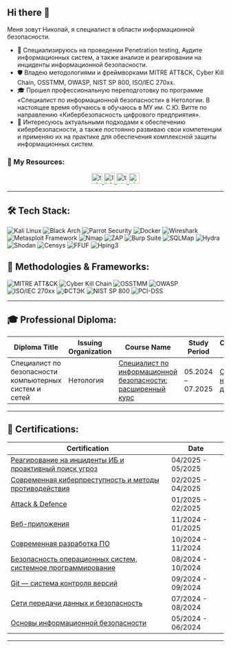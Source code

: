 ## Hi there 👋

Меня зовут Николай, я специалист в области информационной безопасности.

- 🔐 Специализируюсь на проведении Penetration testing, Аудите информационных систем, а также анализе и реагировании на инциденты информационной безопасности.
- 🛡️ Владею методологиями и фреймворками MITRE ATT&CK, Cyber Kill Chain, OSSTMM, OWASP, NIST SP 800, ISO/IEC 270xx.
- 🎓 Прошел профессиональную переподготовку по программе «Специалист по информационной безопасности» в Нетологии. В настоящее время обучаюсь в обучаюсь в МУ им. С.Ю. Витте по направлению «Кибербезопасность цифрового предприятия».
- 🚀 Интересуюсь актуальными подходами к обеспечению кибербезопасности, а также постоянно развиваю свои компетенции и применяю их на практике для обеспечения комплексной защиты информационных систем.

### 🔗 My Resources:
<div align="center">
  <a href="https://t.me/darkushhhh" target="_blank">
    <img src="https://img.shields.io/static/v1?message=Telegram&logo=telegram&label=&color=2CA5E0&logoColor=white&labelColor=&style=for-the-badge" height="25" alt="telegram logo"  />
  </a>
  <a href="mailto:darkushhhh@icloud.com" target="_blank">
    <img src="https://img.shields.io/static/v1?message=EMAIL&logo=linkedin&label=&color=7239a9&logoColor=white&labelColor=&style=for-the-badge" height="25" alt="linkedin logo"  />
  </a>
  <a href="https://docs.google.com/document/d/1c0ygzxoYdn-17Wd7AcfrCdbVXzLVpn4t/edit?usp=sharing&ouid=102484314031809643977&rtpof=true&sd=true" target="_blank">
    <img src="https://img.shields.io/static/v1?message=CV&logo=tutanota&label=&color=840010&logoColor=white&labelColor=&style=for-the-badge" height="25" alt="tutanota logo"  />
  </a>
  <a href="https://github.com/darkushhhh" target="_blank">
    <img src="https://img.shields.io/static/v1?message=GitHub&logo=visualstudio&label=&color=6b8e23&logoColor=white&labelColor=&style=for-the-badge" height="25" alt="visualstudio logo"  />
  </a>
</div>

---

## 🛠️ Tech Stack:
![Kali Linux](https://img.shields.io/badge/-Kali%20Linux-blue?logo=kali-linux&logoColor=white) 
![Black Arch](https://img.shields.io/badge/-Black%20Arch-black?logo=arch-linux&logoColor=white) 
![Parrot Security](https://img.shields.io/badge/-Parrot%20Security-teal?logo=parrot-security&logoColor=white) 
![Docker](https://img.shields.io/badge/-Docker-blue?logo=docker&logoColor=white) 
![Wireshark](https://img.shields.io/badge/-Wireshark-blue?logo=wireshark&logoColor=white) 
![Metasploit Framework](https://img.shields.io/badge/-Metasploit%20Framework-red?logo=security&logoColor=white) 
![Nmap](https://img.shields.io/badge/-Nmap-green?logo=nmap&logoColor=white) 
![ZAP](https://img.shields.io/badge/-ZAP-purple?logo=owasp&logoColor=white) 
![Burp Suite](https://img.shields.io/badge/-Burp%20Suite-orange?logo=burp-suite&logoColor=white) 
![SQLMap](https://img.shields.io/badge/-SQLMap-lightgrey?logo=sqlite&logoColor=white) 
![Hydra](https://img.shields.io/badge/-Hydra-darkblue?logo=hydra&logoColor=white) 
![Shodan](https://img.shields.io/badge/-Shodan-red?logo=shodan&logoColor=white) 
![Censys](https://img.shields.io/badge/-Censys-orange?logo=security&logoColor=white) 
![FFUF](https://img.shields.io/badge/-FFUF-yellow?logo=linux&logoColor=white) 
![Hping3](https://img.shields.io/badge/-Hping3-lightgreen?logo=linux&logoColor=white)

## 📖 Methodologies & Frameworks:
![MITRE ATT&CK](https://img.shields.io/badge/-MITRE%20ATT%26CK-red?logo=security&logoColor=white) 
![Cyber Kill Chain](https://img.shields.io/badge/-Cyber%20Kill%20Chain-darkred?logo=security&logoColor=white) 
![OSSTMM](https://img.shields.io/badge/-OSSTMM-blue?logo=security&logoColor=white) 
![OWASP](https://img.shields.io/badge/-OWASP-forestgreen?logo=owasp&logoColor=white) 
![ISO/IEC 270xx](https://img.shields.io/badge/-ISO%2FIEC%20270xx-darkblue?logo=security&logoColor=white) 
![ФСТЭК](https://img.shields.io/badge/-ФСТЭК-darkgreen?logo=security&logoColor=white) 
![NIST SP 800](https://img.shields.io/badge/-NIST%20SP%20800-lightgrey?logo=security&logoColor=white) 
![PCI-DSS](https://img.shields.io/badge/-PCI--DSS-black?logo=security&logoColor=white) 

---

## 🎓 Professional Diploma:
| Diploma Title | Issuing Organization | Course Name | Study Period | Credential Link |
|----------------|----------------------|-------------|--------------|-----------------|
| Специалист по безопасности компьютерных систем и сетей | Нетология | [Специалист по информационной безопасности: расширенный курс](https://netology.ru/programs/informationsecurity) | 05.2024 – 07.2025 | [Ссылка на диплом](https://drive.google.com/file/d/1yr1loA_OI-VECHNTcd9-vM6QtvJcCK-0/view?usp=sharing) |

---

## 📜 Certifications:
| Certification | Date |
|------|------|
| [Реагирование на инциденты ИБ и проактивный поиск угроз](https://drive.google.com/file/d/1OMtkcKxy3WaSCyMZkMQZ3G7w_ROxtkI9/view?usp=sharing) | 04/2025 - 05/2025 |
| [Современная киберпреступность и методы противодействия](https://drive.google.com/file/d/1CQytBgVaOPF7MjHVae8Ig4GEyJ6cm3eg/view?usp=sharing) | 02/2025 - 04/2025 |
| [Аttack & Defence](https://drive.google.com/file/d/1eV7bsEmyKZxL95s3DLScZ_F1j7CWuPVr/view?usp=sharing) | 01/2025 - 02/2025 |
| [Веб-приложения](https://drive.google.com/file/d/1TGHo5F8azIcLYGtdp00urNrPPiscLZEG/view?usp=sharing) | 11/2024 - 01/2025 |
| [Современная разработка ПО](https://drive.google.com/file/d/1l4t4C6hLR5xie5yAuBP0mbgBTtoGmiHH/view?usp=sharing) | 10/2024 - 11/2024 |
| [Безопасность операционных систем, системное программирование](https://drive.google.com/file/d/1JM0tpXo_MDfh6KU2nW5AaVgvPU5Np3tD/view?usp=sharing) | 08/2024 - 10/2024 |
| [Git — система контроля версий](https://drive.google.com/file/d/1fRkB_uGTuwbzQMWDst_ZkcDZ8hQQZJ44/view?usp=sharing) | 09/2024 - 09/2024 |
| [Сети передачи данных и безопасность](https://drive.google.com/file/d/12hnGhZUjJMjmh_b311b7h-lVieWZBlp7/view?usp=sharing) | 07/2024 - 08/2024 |
| [Основы информационной безопасности](https://drive.google.com/file/d/1s7UWv8PEC28O2XkPg7NjcvhNoy71of5L/view?usp=sharing) | 05/2024 - 06/2024 |

---

